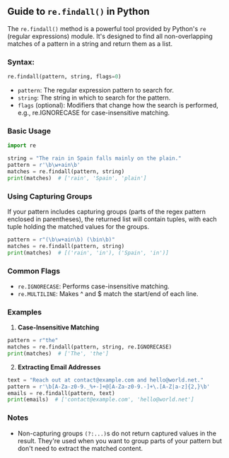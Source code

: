 ## Guide to `re.findall()` in Python

The `re.findall()` method is a powerful tool provided by Python's `re` (regular expressions) module. It's designed to find all non-overlapping matches of a pattern in a string and return them as a list.

### **Syntax:**

```python
re.findall(pattern, string, flags=0)
```
- `pattern`: The regular expression pattern to search for.
- `string`: The string in which to search for the pattern.
- `flags` (optional): Modifiers that change how the search is performed, e.g., re.IGNORECASE for case-insensitive matching.

### **Basic Usage**
```python
import re

string = "The rain in Spain falls mainly on the plain."
pattern = r'\b\w+ain\b'
matches = re.findall(pattern, string)
print(matches)  # ['rain', 'Spain', 'plain']
```
### **Using Capturing Groups**
If your pattern includes capturing groups (parts of the regex pattern enclosed in parentheses), the returned list will contain tuples, with each tuple holding the matched values for the groups.
```python
pattern = r"(\b\w+ain\b) (\bin\b)"
matches = re.findall(pattern, string)
print(matches)  # [('rain', 'in'), ('Spain', 'in')]
```

### **Common Flags**
- `re.IGNORECASE`: Performs case-insensitive matching.
- `re.MULTILINE`: Makes ^ and $ match the start/end of each line.

### **Examples**
1. **Case-Insensitive Matching**
```python
pattern = r"the"
matches = re.findall(pattern, string, re.IGNORECASE)
print(matches)  # ['The', 'the']
```

2. **Extracting Email Addresses**
```python
text = "Reach out at contact@example.com and hello@world.net."
pattern = r'\b[A-Za-z0-9._%+-]+@[A-Za-z0-9.-]+\.[A-Z|a-z]{2,}\b'
emails = re.findall(pattern, text)
print(emails)  # ['contact@example.com', 'hello@world.net']
```

### **Notes**
- Non-capturing groups `(?:...)`s do not return captured values in the result. They're used when you want to group parts of your pattern but don't need to extract the matched content.